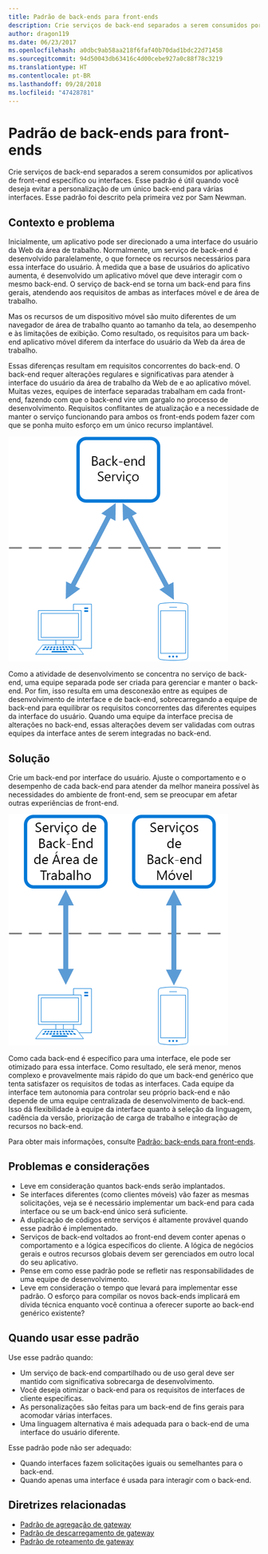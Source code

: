 ```yaml
---
title: Padrão de back-ends para front-ends
description: Crie serviços de back-end separados a serem consumidos por aplicativos de front-end específico ou interfaces.
author: dragon119
ms.date: 06/23/2017
ms.openlocfilehash: a0dbc9ab58aa218f6faf40b70dad1bdc22d71458
ms.sourcegitcommit: 94d50043db63416c4d00cebe927a0c88f78c3219
ms.translationtype: HT
ms.contentlocale: pt-BR
ms.lasthandoff: 09/28/2018
ms.locfileid: "47428781"
---
```

# <a name="backends-for-frontends-pattern"></a>Padrão de back-ends para front-ends

Crie serviços de back-end separados a serem consumidos por aplicativos de front-end específico ou interfaces. Esse padrão é útil quando você deseja evitar a personalização de um único back-end para várias interfaces. Esse padrão foi descrito pela primeira vez por Sam Newman.

## <a name="context-and-problem"></a>Contexto e problema

Inicialmente, um aplicativo pode ser direcionado a uma interface do usuário da Web da área de trabalho. Normalmente, um serviço de back-end é desenvolvido paralelamente, o que fornece os recursos necessários para essa interface do usuário. À medida que a base de usuários do aplicativo aumenta, é desenvolvido um aplicativo móvel que deve interagir com o mesmo back-end. O serviço de back-end se torna um back-end para fins gerais, atendendo aos requisitos de ambas as interfaces móvel e de área de trabalho.

Mas os recursos de um dispositivo móvel são muito diferentes de um navegador de área de trabalho quanto ao tamanho da tela, ao desempenho e às limitações de exibição. Como resultado, os requisitos para um back-end aplicativo móvel diferem da interface do usuário da Web da área de trabalho. 

Essas diferenças resultam em requisitos concorrentes do back-end. O back-end requer alterações regulares e significativas para atender à interface do usuário da área de trabalho da Web de e ao aplicativo móvel. Muitas vezes, equipes de interface separadas trabalham em cada front-end, fazendo com que o back-end vire um gargalo no processo de desenvolvimento. Requisitos conflitantes de atualização e a necessidade de manter o serviço funcionando para ambos os front-ends podem fazer com que se ponha muito esforço em um único recurso implantável.

![](./_images/backend-for-frontend.png) 

Como a atividade de desenvolvimento se concentra no serviço de back-end, uma equipe separada pode ser criada para gerenciar e manter o back-end. Por fim, isso resulta em uma desconexão entre as equipes de desenvolvimento de interface e de back-end, sobrecarregando a equipe de back-end para equilibrar os requisitos concorrentes das diferentes equipes da interface do usuário. Quando uma equipe da interface precisa de alterações no back-end, essas alterações devem ser validadas com outras equipes da interface antes de serem integradas no back-end. 

## <a name="solution"></a>Solução

Crie um back-end por interface do usuário. Ajuste o comportamento e o desempenho de cada back-end para atender da melhor maneira possível às necessidades do ambiente de front-end, sem se preocupar em afetar outras experiências de front-end.

![](./_images/backend-for-frontend-example.png) 

Como cada back-end é específico para uma interface, ele pode ser otimizado para essa interface. Como resultado, ele será menor, menos complexo e provavelmente mais rápido do que um back-end genérico que tenta satisfazer os requisitos de todas as interfaces. Cada equipe da interface tem autonomia para controlar seu próprio back-end e não depende de uma equipe centralizada de desenvolvimento de back-end. Isso dá flexibilidade à equipe da interface quanto à seleção da linguagem, cadência da versão, priorização de carga de trabalho e integração de recursos no back-end.

Para obter mais informações, consulte [Padrão: back-ends para front-ends](https://samnewman.io/patterns/architectural/bff/).

## <a name="issues-and-considerations"></a>Problemas e considerações

- Leve em consideração quantos back-ends serão implantados.
- Se interfaces diferentes (como clientes móveis) vão fazer as mesmas solicitações, veja se é necessário implementar um back-end para cada interface ou se um back-end único será suficiente.
- A duplicação de códigos entre serviços é altamente provável quando esse padrão é implementado.
- Serviços de back-end voltados ao front-end devem conter apenas o comportamento e a lógica específicos do cliente. A lógica de negócios gerais e outros recursos globais devem ser gerenciados em outro local do seu aplicativo.
- Pense em como esse padrão pode se refletir nas responsabilidades de uma equipe de desenvolvimento.
- Leve em consideração o tempo que levará para implementar esse padrão. O esforço para compilar os novos back-ends implicará em dívida técnica enquanto você continua a oferecer suporte ao back-end genérico existente?

## <a name="when-to-use-this-pattern"></a>Quando usar esse padrão

Use esse padrão quando:

- Um serviço de back-end compartilhado ou de uso geral deve ser mantido com significativa sobrecarga de desenvolvimento.
- Você deseja otimizar o back-end para os requisitos de interfaces de cliente específicas.
- As personalizações são feitas para um back-end de fins gerais para acomodar várias interfaces.
- Uma linguagem alternativa é mais adequada para o back-end de uma interface do usuário diferente.

Esse padrão pode não ser adequado:

- Quando interfaces fazem solicitações iguais ou semelhantes para o back-end.
- Quando apenas uma interface é usada para interagir com o back-end.

## <a name="related-guidance"></a>Diretrizes relacionadas

- [Padrão de agregação de gateway](./gateway-aggregation.md)
- [Padrão de descarregamento de gateway](./gateway-offloading.md)
- [Padrão de roteamento de gateway](./gateway-routing.md)


